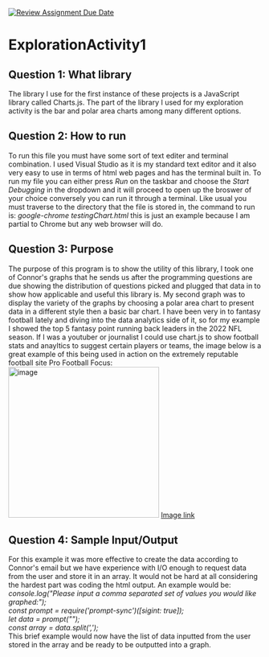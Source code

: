 [![Review Assignment Due Date](https://classroom.github.com/assets/deadline-readme-button-24ddc0f5d75046c5622901739e7c5dd533143b0c8e959d652212380cedb1ea36.svg)](https://classroom.github.com/a/oB7VDeFN)
# ExplorationActivity1
## Question 1: What library
The library I use for the first instance of these projects is a JavaScript library called Charts.js. The part of the library I used for my exploration activity is the bar and polar area charts among many different options.
## Question 2: How to run
To run this file you must have some sort of text editer and terminal combination. I used Visual Studio as it is my standard text editor and it also very easy to use in terms of html web pages and has the terminal built in. To run my file you can either press _Run_ on the taskbar and choose the _Start Debugging_ in the dropdown and it will proceed to open up the broswer of your choice conversely you can run it through a terminal. Like usual you must traverse to the directory that the file is stored in, the command to run is: _google-chrome testingChart.html_ this is just an example because I am partial to Chrome but any web browser will do.
## Question 3: Purpose
The purpose of this program is to show the utility of this library, I took one of Connor's graphs that he sends us after the programming questions are due showing the distribution of questions picked and plugged that data in to show how applicable and useful this library is. My second graph was to display the variety of the graphs by choosing a polar area chart to present data in a different style then a basic bar chart. I have been very in to fantasy football lately and diving into the data analytics side of it, so for my example I showed the top 5 fantasy point running back leaders in the 2022 NFL season. If I was a youtuber or journalist I could use chart.js to show football stats and anayltics to suggest certain players or teams, the image below is a great example of this being used in action on the extremely reputable football site Pro Football Focus:\
<img width="300" alt="image" src="https://github.com/CS2613-FA23/explorationactivity1-Staebe/assets/144264731/b41f00f5-840f-43bf-b204-38f78986c0da">
 [Image link](https://www.pff.com/news/fantasy-football-perfect-2023-fantasy-football-draft-strategy-round-by-round-picks-1-3)
## Question 4: Sample Input/Output
For this example it was more effective to create the data according to Connor's email but we have experience with I/O enough to request data from the user and store it in an array. It would not be hard at all considering the hardest part was coding the html output. An example would be:\
_console.log("Please input a comma separated set of values you would like graphed:");_\
_const prompt = require('prompt-sync')([sigint: true]);_\
_let data = prompt("");_\
_const array = data.split(',');_\
This brief example would now have the list of data inputted from the user stored in the array and be ready to be outputted into a graph.

 

